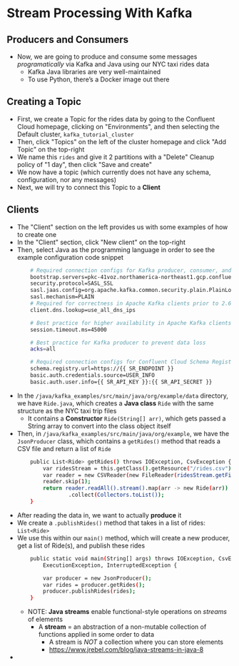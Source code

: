 # Stream Processing With Kafka

## Producers and Consumers
- Now, we are going to produce and consume some messages *programatically* via Kafka and Java using our NYC taxi rides data
    - Kafka Java libraries are very well-maintained
    - To use Python, there’s a Docker image out there

## Creating a Topic
- First, we create a Topic for the rides data by going to the Confluent Cloud homepage, clicking on "Environments", and then selecting the Default cluster, `kafka_tutorial_cluster`
- Then, click "Topics" on the left of the cluster homepage and click "Add Topic" on the top-right
- We name this `rides` and give it 2 partitions with a "Delete" Cleanup policy of "1 day", then click "Save and create"
- We now have a topic (which currently does not have any schema, configuration, nor any messages)
- Next, we will try to connect this Topic to a **Client**

## Clients
- The "Client" section on the left provides us with some examples of how to create one
- In the "Client" section, click "New client" on the top-right
- Then, select Java as the programming language in order to see the example configuration code snippet
    ```bash
        # Required connection configs for Kafka producer, consumer, and admin
        bootstrap.servers=pkc-41voz.northamerica-northeast1.gcp.confluent.cloud:9092
        security.protocol=SASL_SSL
        sasl.jaas.config=org.apache.kafka.common.security.plain.PlainLoginModule required username='{{ CLUSTER_API_KEY }}' password='{{ CLUSTER_API_SECRET }}';
        sasl.mechanism=PLAIN
        # Required for correctness in Apache Kafka clients prior to 2.6
        client.dns.lookup=use_all_dns_ips

        # Best practice for higher availability in Apache Kafka clients prior to 3.0
        session.timeout.ms=45000

        # Best practice for Kafka producer to prevent data loss
        acks=all

        # Required connection configs for Confluent Cloud Schema Registry
        schema.registry.url=https://{{ SR_ENDPOINT }}
        basic.auth.credentials.source=USER_INFO
        basic.auth.user.info={{ SR_API_KEY }}:{{ SR_API_SECRET }}
    ```
- In the `/java/kafka_examples/src/main/java/org/example/data` directory, we have `Ride.java`, which creates a **Java class** `Ride` with the same structure as the NYC taxi trip files
    - It contains a **Constructor** `Ride(String[] arr)`, which gets passed a String array to convert into the class object itself
- Then, in `/java/kafka_examples/src/main/java/org/example`, we have the `JsonProducer` class, which contains a `getRides()` method that reads a CSV file and return a list of `Ride`
    ```bash
        public List<Ride> getRides() throws IOException, CsvException {
            var ridesStream = this.getClass().getResource("/rides.csv");
            var reader = new CSVReader(new FileReader(ridesStream.getFile()));
            reader.skip(1);
            return reader.readAll().stream().map(arr -> new Ride(arr))
                    .collect(Collectors.toList());
        }
    ```
- After reading the data in, we want to actually **produce** it
- We create a `.publishRides()` method that takes in a list of rides: `List<Ride>`
- We use this within our `main()` method, which will create a new producer, get a list of Ride(s), and publish these rides
    ```bash
        public static void main(String[] args) throws IOException, CsvException,
            ExecutionException, InterruptedException {

            var producer = new JsonProducer();
            var rides = producer.getRides();
            producer.publishRides(rides);
        }
    ```
    - NOTE: **Java streams** enable functional-style operations on *streams* of elements 
        - A **stream** = an abstraction of a non-mutable collection of functions applied in some order to data
            - A stream is *NOT* a collection where you can store elements
            - https://www.jrebel.com/blog/java-streams-in-java-8
- 